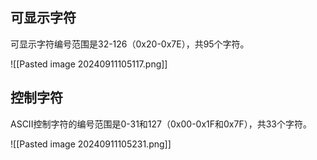 ## 可显示字符

可显示字符编号范围是32-126（0x20-0x7E），共95个字符。

![[Pasted image 20240911105117.png]]


## 控制字符

ASCII控制字符的编号范围是0-31和127（0x00-0x1F和0x7F），共33个字符。

![[Pasted image 20240911105231.png]]